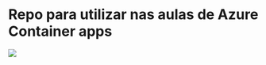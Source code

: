 # Repo para utilizar nas aulas de Azure Container apps

![](https://clearmeasure.com/wp-content/uploads/2022/12/Container-App-blog.jpg)
